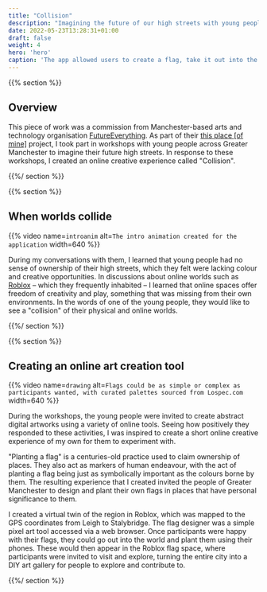 ```yaml
---
title: "Collision"
description: "Imagining the future of our high streets with young people"
date: 2022-05-23T13:28:31+01:00
draft: false
weight: 4
hero: 'hero'
caption: 'The app allowed users to create a flag, take it out into the world, and plant it'
---
```


{{% section %}}

## Overview

This piece of work was a commission from Manchester-based arts and technology organisation [FutureEverything](https://futureeverthing.org). As part of their [this place \[of mine\]](https://futureeverything.org/portfolio/entry/this-place-of-mine/) project, I took part in workshops with young people across Greater Manchester to imagine their future high streets. In response to these workshops, I created an online creative experience called "Collision".

{{%/ section %}}

{{% section %}}

## When worlds collide

{{% video name=`introanim` alt=`The intro animation created for the application` width=640 %}}

During my conversations with them, I learned that young people had no sense of ownership of their high streets, which they felt were lacking colour and creative opportunities. In discussions about online worlds such as [Roblox](https://www.roblox.com/) – which they frequently inhabited – I learned that online spaces offer freedom of creativity and play, something that was missing from their own environments. In the words of one of the young people, they would like to see a "collision" of their physical and online worlds.

{{%/ section %}}

{{% section %}}

## Creating an online art creation tool

{{% video name=`drawing` alt=`Flags could be as simple or complex as participants wanted, with curated palettes sourced from Lospec.com` width=640 %}}

During the workshops, the young people were invited to create abstract digital artworks using a variety of online tools. Seeing how positively they responded to these activities, I was inspired to create a short online creative experience of my own for them to experiment with.

"Planting a flag" is a centuries-old practice used to claim ownership of places. They also act as markers of human endeavour, with the act of planting a flag being just as symbolically important as the colours borne by them. The resulting experience that I created invited the people of Greater Manchester to design and plant their own flags in places that have personal significance to them.

I created a virtual twin of the region in Roblox, which was mapped to the GPS coordinates from Leigh to Stalybridge. The flag designer was a simple pixel art tool accessed via a web browser. Once participants were happy with their flags, they could go out into the world and plant them using their phones. These would then appear in the Roblox flag space, where participants were invited to visit and explore, turning the entire city into a DIY art gallery for people to explore and contribute to.

{{%/ section %}}
